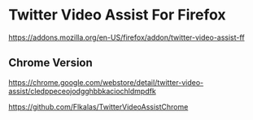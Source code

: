 # Twitter Video Assist For Firefox

<https://addons.mozilla.org/en-US/firefox/addon/twitter-video-assist-ff>

## Chrome Version

<https://chrome.google.com/webstore/detail/twitter-video-assist/cledppeceojodgghbbkaciochldmpdfk>

<https://github.com/Flkalas/TwitterVideoAssistChrome>
